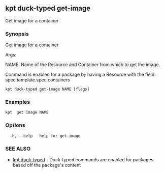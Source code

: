 ## kpt duck-typed get-image

Get image for a container

### Synopsis

Get image for a container

Args:

  NAME:
    Name of the Resource and Container from which to get the image.

Command is enabled for a package by having a Resource with the field: spec.template.spec.containers


```
kpt duck-typed get-image NAME [flags]
```

### Examples

```
kpt  get image NAME
```

### Options

```
  -h, --help   help for get-image
```

### SEE ALSO

* [kpt duck-typed](kpt_duck-typed.md)	 - Duck-typed commands are enabled for packages based off the package's content

